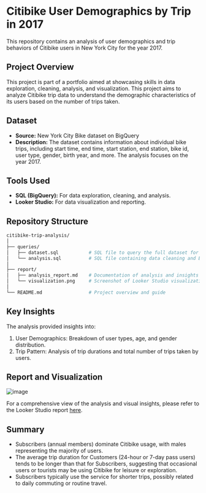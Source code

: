 # Citibike User Demographics by Trip in 2017
This repository contains an analysis of user demographics and trip behaviors of Citibike users in New York City for the year 2017. 

## Project Overview
This project is part of a portfolio aimed at showcasing skills in data exploration, cleaning, analysis, and visualization. This project aims to analyze Citibike trip data to understand the demographic characteristics of its users based on the number of trips taken.

## Dataset
* **Source:** New York City Bike dataset on BigQuery
* **Description:** The dataset contains information about individual bike trips, including start time, end time, start station, end station, bike id, user type, gender, birth year, and more. The analysis focuses on the year 2017.

## Tools Used
* **SQL (BigQuery):** For data exploration, cleaning, and analysis.
* **Looker Studio:** For data visualization and reporting.

## Repository Structure
```graphql
citibike-trip-analysis/
│
├── queries/
│   ├── dataset.sql           # SQL file to query the full dataset for Looker Studio
│   └── analysis.sql          # SQL file containing data cleaning and EDA queries
│
├── report/
│   ├── analysis_report.md    # Documentation of analysis and insights from the EDA
│   └── visualization.png     # Screenshot of Looker Studio visualization report
│
└── README.md                 # Project overview and guide
```

## Key Insights
The analysis provided insights into:
1. User Demographics: Breakdown of user types, age, and gender distribution.
2. Trip Pattern: Analysis of trip durations and total number of trips taken by users.

## Report and Visualization
![image](https://github.com/user-attachments/assets/b743eacf-2bd8-4c61-95e5-18ebcef03c8f)

For a comprehensive view of the analysis and visual insights, please refer to the Looker Studio report [here](https://lookerstudio.google.com/s/hIg4Hdu6-fs).

## Summary
- Subscribers (annual members) dominate Citibike usage, with males representing the majority of users.
- The average trip duration for Customers (24-hour or 7-day pass users) tends to be longer than that for Subscribers, suggesting that occasional users or tourists may be using Citibike for leisure or exploration.
- Subscribers typically use the service for shorter trips, possibly related to daily commuting or routine travel.
